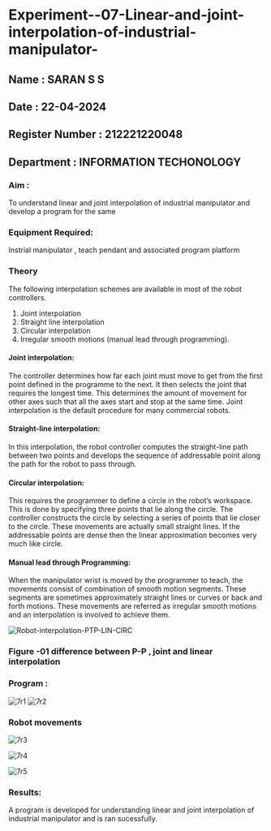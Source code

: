 # Experiment--07-Linear-and-joint-interpolation-of-industrial-manipulator-
## Name : SARAN S S
## Date : 22-04-2024
## Register Number : 212221220048
## Department : INFORMATION TECHONOLOGY
### Aim :
To understand linear and joint interpolation of industrial manipulator and develop a program for the same

      
### Equipment Required: 
Instrial manipulator , teach pendant and associated program platform 
      
### Theory 
The following interpolation schemes are available in most of the robot controllers.
1. Joint interpolation
2. Straight line interpolation
3. Circular interpolation
4. Irregular smooth motions (manual lead through programming).
#### Joint interpolation: 
The controller determines how far each joint must move to get from the first point defined in the programme to the next. It then selects the joint that
requires the longest time. This determines the amount of movement for other axes such that all the axes start and stop at the same time. Joint interpolation is the default procedure for many commercial robots.

#### Straight-line interpolation: 
In this interpolation, the robot controller computes the straight-line path between two points and develops the sequence of addressable point along the path for the robot to pass through.

#### Circular interpolation: 
This requires the programmer to define a circle in the
robot’s workspace. This is done by specifying three points that lie along the circle. The controller constructs the circle by selecting a series of points that lie closer to the circle. These movements are actually small straight lines. If the addressable points are dense then the linear approximation becomes very much like circle.


#### Manual lead through Programming: 
When the manipulator wrist is moved by the programmer to teach, the movements consist of combination of smooth motion segments. These segments are sometimes approximately straight lines or curves or back and forth motions. These movements are referred as irregular smooth motions and an interpolation is involved to achieve them.




![Robot-interpolation-PTP-LIN-CIRC](https://user-images.githubusercontent.com/36288975/201615171-d0886aaa-8220-4b0c-8a1d-3d8a5c69c76a.png)

### Figure -01 difference between P-P , joint and linear interpolation 


### Program : 
![7r1](https://github.com/Prajin19/Experiment--07-Linear-and-joint-interpolation-of-industrial-manipulator-/assets/144979377/a950e516-46b4-43e4-8e39-679568b39608)
![7r2](https://github.com/Prajin19/Experiment--07-Linear-and-joint-interpolation-of-industrial-manipulator-/assets/144979377/1faf0da8-b4fb-4006-bce9-e293ad86b835)








### Robot movements 

![7r3](https://github.com/Prajin19/Experiment--07-Linear-and-joint-interpolation-of-industrial-manipulator-/assets/144979377/788b197a-fa30-44fd-bff3-bf8e646c0e2a)

![7r4](https://github.com/Prajin19/Experiment--07-Linear-and-joint-interpolation-of-industrial-manipulator-/assets/144979377/8a339023-c1de-46db-aed1-008aa84a208b)


![7r5](https://github.com/Prajin19/Experiment--07-Linear-and-joint-interpolation-of-industrial-manipulator-/assets/144979377/ee7e6834-2639-40ff-9127-5a4a23d19605)










### Results:  
 A program is developed for understanding linear and joint interpolation of industrial manipulator and is ran sucessfully.
